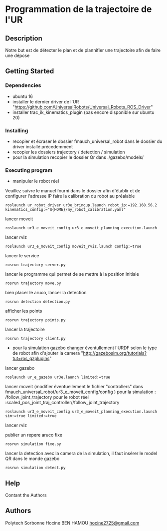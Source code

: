 # Programmation de la trajectoire de l'UR

## Description

Notre but est de détecter le plan et de plannifier une trajectoire afin de faire une dépose

## Getting Started

### Dependencies

* ubuntu 16
* installer le dernier driver de l'UR "https://github.com/UniversalRobots/Universal_Robots_ROS_Driver"
* installer trac_ik_kinematics_plugin (pas encore disponible sur ubuntu 20)

### Installing

* recopier et écraser le dossier fmauch_universal_robot dans le dossier du driver installé précedemment 
* recopier les dossiers trajectory / detection / simulation 
* pour la simulation recopier le dossier Qr dans ./gazebo/models/
### Executing program

* manipuler le robot réel

Veuillez suivre le manuel fourni dans le dossier afin d'établir et de configurer l'adresse IP 
faire la calibration du robot au préalable  
```
roslaunch ur_robot_driver ur3e_bringup.launch robot_ip:=192.168.56.2 kinematics_config:="${HOME}/my_robot_calibration.yaml"

```
lancer moveit 
```
roslaunch ur3_e_moveit_config ur3_e_moveit_planning_execution.launch
```
lancer rviz 
```
roslaunch ur3_e_moveit_config moveit_rviz.launch config:=true
```
lancer le service 
```
rosrun trajectory server.py
```
lancer le programme qui permet de se mettre à la position Initiale
```
rosrun trajectory move.py
```
bien placer le aruco, lancer la detection
```
rosrun detection detection.py
```

afficher les points 
```
rosrun trajectory points.py
```

lancer la trajectoire 
```
rosrun trajectory client.py
```


* pour la simulation gazebo 
changer éventullement l'URDF selon le type de robot afin d'ajouter la camera "http://gazebosim.org/tutorials?tut=ros_gzplugins"

lancer gazebo 
```
roslaunch ur_e_gazebo ur3e.launch limited:=true
```
lancer moveit (modifier éventuellement le fichier "controllers" dans fmauch_universal_robot/ur3_e_moveit_config/config )
pour la simulation : /follow_joint_trajectory
pour le robot réel :scaled_pos_joint_traj_controller//follow_joint_trajectory

```
roslaunch ur3_e_moveit_config ur3_e_moveit_planning_execution.launch sim:=true limited:=true
```
lancer rviz  

publier un repere aruco fixe
```
rosrun simulation fixe.py
```
lancer la detection avec la camera de la simulation, il faut insérer le model QR dans le monde gazebo 
```
rosrun simulation detect.py
```



## Help
Contant the Authors

## Authors
Polytech Sorbonne 
Hocine BEN HAMOU
hocine2725@gmail.com
